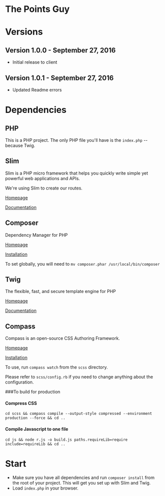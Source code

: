 # The Points Guy

# Versions

## Version 1.0.0 - September 27, 2016
* Initial release to client

## Version 1.0.1 - September 27, 2016
* Updated Readme errors

# Dependencies
## PHP
This is a PHP project. The only PHP file you'll have is the `index.php` -- because Twig.

## Slim
Slim is a PHP micro framework that helps you quickly write simple yet powerful web applications and APIs.

We're using Slim to create our routes.

[Homepage](http://www.slimframework.com/)

[Documentation](http://www.slimframework.com/docs/)

## Composer
Dependency Manager for PHP

[Homepage](https://getcomposer.org/)

[Installation](https://getcomposer.org/download/)

To set globally, you will need to `mv composer.phar /usr/local/bin/composer`

## Twig
The flexible, fast, and secure template engine for PHP

[Homepage](http://twig.sensiolabs.org/)

[Documentation](http://twig.sensiolabs.org/documentation)

## Compass<a name="compass"></a>
Compass is an open-source CSS Authoring Framework.

[Homepage](http://compass-style.org/)

[Installation](http://compass-style.org/install/)

To use, run `compass watch` from the `scss` directory.

Please refer to `scss/config.rb` if you need to change anything about the configuration.

###To build for production
#### Compress CSS
`cd scss && compass compile --output-style compressed --environment production --force && cd ..`
#### Compile Javascript to one file
`cd js && node r.js -o build.js paths.requireLib=require include=requireLib && cd ..`

# Start
* Make sure you have all dependencies and run `composer install` from the root of your project. This will get you set up with Slim and Twig.
* Load `index.php` in your browser.
